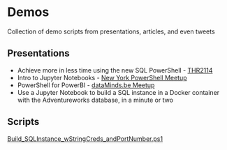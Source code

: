 # Demos
Collection of demo scripts from presentations, articles, and even tweets

## Presentations

+ Achieve more in less time using the new SQL PowerShell - [THR2114](Presentations/Ignite2018-THR2114/README.md)
+ Intro to Jupyter Notebooks - [New York PowerShell Meetup](Presentations/Intro-to-Jupyter-Notebooks/README.md)
+ PowerShell for PowerBI - [dataMinds.be Meetup](Presentations/PowerShell-for-PowerBI/README.md)
+ Use a Jupyter Notebook to build a SQL instance in a Docker container with the Adventureworks database, in a minute or two

## Scripts

[Build_SQLInstance_wStringCreds_andPortNumber.ps1](https://gist.github.com/SQLvariant/472021981475d1cd917ac07205a2bcc3)
